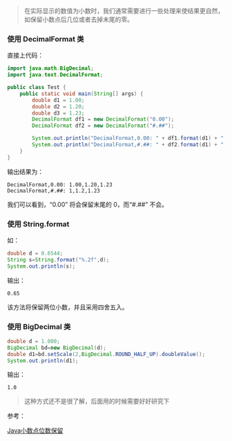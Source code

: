 > 在实际显示的数值为小数时，我们通常需要进行一些处理来使结果更自然，如保留小数点后几位或者去掉末尾的零。

### 使用 DecimalFormat 类

直接上代码：

```java
import java.math.BigDecimal;
import java.text.DecimalFormat;

public class Test {
    public static void main(String[] args) {
        double d1 = 1.00;
        double d2 = 1.20;
        double d3 = 1.23;
        DecimalFormat df1 = new DecimalFormat("0.00");
        DecimalFormat df2 = new DecimalFormat("#.##");

        System.out.println("DecimalFormat,0.00: " + df1.format(d1) + "," + df1.format(d2) + "," + df1.format(d3));
        System.out.println("DecimalFormat,#.##: " + df2.format(d1) + "," + df2.format(d2) + "," + df2.format(d3));
    }
}
```

输出结果为：

```
DecimalFormat,0.00: 1.00,1.20,1.23
DecimalFormat,#.##: 1,1.2,1.23
```

我们可以看到，“0.00” 将会保留末尾的 0，而“#.##” 不会。



### 使用 String.format

如：

```java
double d = 0.6544;
String s=String.format("%.2f",d);
System.out.println(s);
```

输出：

```
0.65
```

该方法将保留两位小数，并且采用四舍五入。



### 使用 BigDecimal 类

```java
double d = 1.000;
BigDecimal bd=new BigDecimal(d);
double d1=bd.setScale(2,BigDecimal.ROUND_HALF_UP).doubleValue();
System.out.println(d1);
```

输出：

```
1.0
```

> 这种方式还不是很了解，后面用的时候需要好好研究下



参考：    

[Java小数点位数保留](http://www.jianshu.com/p/00fff555986b)    
